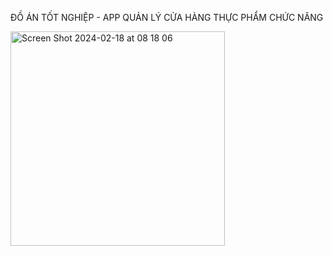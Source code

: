 ĐỒ ÁN TỐT NGHIỆP - APP QUẢN LÝ CỬA HÀNG THỰC PHẨM CHỨC NĂNG

<img width="343" alt="Screen Shot 2024-02-18 at 08 18 06" src="https://github.com/thaitai541/DO-AN-TOT-NGHIEP/assets/66893154/f0f0a414-fae0-47a4-af3b-45a16e0fb823">
